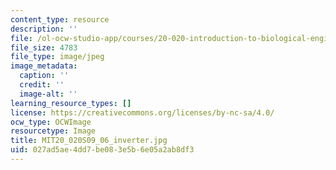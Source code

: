 ```yaml
---
content_type: resource
description: ''
file: /ol-ocw-studio-app/courses/20-020-introduction-to-biological-engineering-design-spring-2009/027ad5ae4dd7be083e5b6e05a2ab8df3_MIT20_020S09_06_inverter.jpg
file_size: 4783
file_type: image/jpeg
image_metadata:
  caption: ''
  credit: ''
  image-alt: ''
learning_resource_types: []
license: https://creativecommons.org/licenses/by-nc-sa/4.0/
ocw_type: OCWImage
resourcetype: Image
title: MIT20_020S09_06_inverter.jpg
uid: 027ad5ae-4dd7-be08-3e5b-6e05a2ab8df3
---
```


